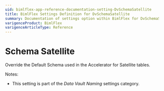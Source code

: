 ```yaml
---
uid: bimlflex-app-reference-documentation-setting-DvSchemaSatellite
title: BimlFlex Settings Definition for DvSchemaSatellite
summary: Documentation of settings option within BimlFlex for DvSchemaSatellite
varigenceProduct: BimlFlex
varigenceArticleType: Reference
---
```


# Schema Satellite

Override the Default Schema used in the Accelerator for Satellite tables.

Notes:

* This setting is part of the *Data Vault Naming* settings category.

